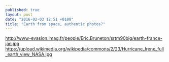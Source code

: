 ```yaml
---
published: true
layout: post
date: "2016-02-03 12:51 +0100"
title: "Earth from space, authentic photos?"
---
```



<http://www-evasion.imag.fr/people/Eric.Bruneton/srtm90big/earth-france-jan.jpg>  
<https://upload.wikimedia.org/wikipedia/commons/2/23/Hurricane_Irene_full_earth_view_NASA.jpg>
